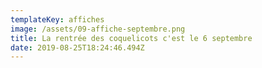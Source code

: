 ```yaml
---
templateKey: affiches
image: /assets/09-affiche-septembre.png
title: La rentrée des coquelicots c'est le 6 septembre
date: 2019-08-25T18:24:46.494Z
---
```


